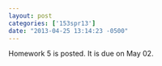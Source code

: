 ```yaml
---
layout: post
categories: ['153spr13']
date: "2013-04-25 13:14:23 -0500"
---
```


Homework 5 is posted. It is due on May 02.
